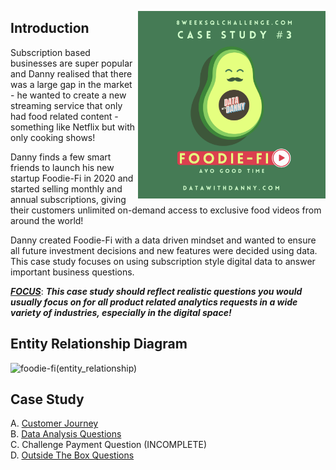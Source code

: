 <a href="https://8weeksqlchallenge.com/case-study-3/"> <img align="right" width="300" height="300" src="https://github.com/ChrisF03/Danny-Ma-SQL-Case-Studies-/blob/main/Solutions/Case%20Study%20%233%20-%20Foodie-Fi/3.png"></a>

## Introduction
Subscription based businesses are super popular and Danny realised that there was a large gap in the market - he wanted to create a new streaming service that only had food related content - something like Netflix but with only cooking shows!

Danny finds a few smart friends to launch his new startup Foodie-Fi in 2020 and started selling monthly and annual subscriptions, giving their customers unlimited on-demand access to exclusive food videos from around the world!

Danny created Foodie-Fi with a data driven mindset and wanted to ensure all future investment decisions and new features were decided using data. This case study focuses on using subscription style digital data to answer important business questions.

<ins>***FOCUS***</ins>: ***This case study should reflect realistic questions you would usually focus on for all product related analytics requests in a wide variety of industries, especially in the digital space!*** 

## Entity Relationship Diagram
![foodie-fi(entity_relationship)](https://github.com/ChrisF03/Danny-Ma-SQL-Case-Studies-/assets/103148784/37d1260c-4b8c-4205-a8fb-748c5986d184)

## Case Study 
A. [Customer Journey](https://github.com/ChrisF03/Danny-Ma-SQL-Case-Studies-/blob/main/Solutions/Case%20Study%20%233%20-%20Foodie-Fi/solutions/(A)Customer_Journey.md) <br>
B. [Data Analysis Questions](https://github.com/ChrisF03/Danny-Ma-SQL-Case-Studies-/blob/main/Solutions/Case%20Study%20%233%20-%20Foodie-Fi/solutions/(B)Data_Analysis_Questions.md) <br>
C. Challenge Payment Question (INCOMPLETE) <br>
D. [Outside The Box Questions](https://github.com/ChrisF03/Danny-Ma-SQL-Case-Studies-/blob/main/Solutions/Case%20Study%20%233%20-%20Foodie-Fi/solutions/(D)Outside_the_Box_Questions.md)
